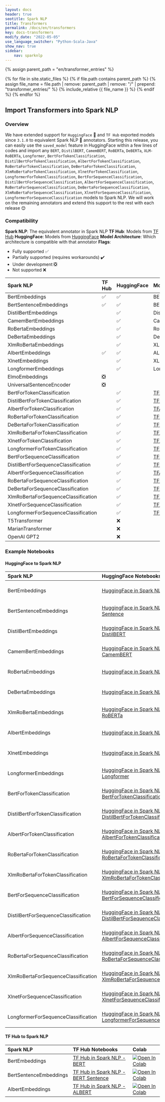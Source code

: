 ```yaml
---
layout: docs
header: true
seotitle: Spark NLP
title: Transformers
permalink: /docs/en/transformers
key: docs-transformers
modify_date: "2022-05-05"
use_language_switcher: "Python-Scala-Java"
show_nav: true
sidebar:
    nav: sparknlp
---
```


<script> {% include scripts/transformerUseCaseSwitcher.js %} </script>

{% assign parent_path = "en/transformer_entries" %}

{% for file in site.static_files %}
    {% if file.path contains parent_path %}
        {% assign file_name = file.path | remove:  parent_path | remove:  "/" | prepend: "transformer_entries/" %}
        {% include_relative {{ file_name }} %}
    {% endif %}
{% endfor %}

## Import Transformers into Spark NLP

### Overview

We have extended support for `HuggingFace` 🤗   and `TF Hub` exported models since `3.1.0` to equivalent Spark NLP 🚀 annotators. Starting this release, you can easily use the `saved_model` feature in HuggingFace within a few lines of codes and import any `BERT`, `DistilBERT`, `CamemBERT`, `RoBERTa`, `DeBERTa`, `XLM-RoBERTa`, `Longformer`, `BertForTokenClassification`, `DistilBertForTokenClassification`, `AlbertForTokenClassification`, `RoBertaForTokenClassification`, `DeBertaForTokenClassification`, `XlmRoBertaForTokenClassification`, `XlnetForTokenClassification`,  `LongformerForTokenClassification`, `BertForSequenceClassification`, `DistilBertForSequenceClassification`, `AlbertForSequenceClassification`, `RoBertaForSequenceClassification`, `DeBertaForSequenceClassification`, `XlmRoBertaForSequenceClassification`, `XlnetForSequenceClassification`,  `LongformerForSequenceClassification`  models to Spark NLP. We will work on the remaining annotators and extend this support to the rest with each release 😊

### Compatibility

**Spark NLP**: The equivalent annotator in Spark NLP
**TF Hub**: Models from [TF Hub](https://tfhub.dev/)
**HuggingFace**: Models from [HuggingFace](https://huggingface.co/models)
**Model Architecture**: Which architecture is compatible with that annotator
**Flags**:

- Fully supported ✅
- Partially supported (requires workarounds) ✔️
- Under development ❎
- Not supported ❌

Spark NLP | TF Hub | HuggingFace | Model Architecture
:------------ | :-------------| :-------------| :-------------|
BertEmbeddings |  ✅  |  ✅  |  BERT - Small BERT - ELECTRA
BertSentenceEmbeddings |  ✅  | ✅   | BERT - Small BERT - ELECTRA
DistilBertEmbeddings|   |  ✅   | DistilBERT
CamemBertEmbeddings|   |  ✅   | CamemBERT
RoBertaEmbeddings |   | ✅   | RoBERTa - DistilRoBERTa
DeBertaEmbeddings |   | ✅   | DeBERTa-v2 - DeBERTa-v3
XlmRoBertaEmbeddings |   | ✅   | XLM-RoBERTa
AlbertEmbeddings | ✅  |  ✅   |  ALBERT
XlnetEmbeddings |   | ✅  |  XLNet
LongformerEmbeddings |   | ✅  | Longformer
ElmoEmbeddings | ❎  |    |
UniversalSentenceEncoder |  ❎ |   |
BertForTokenClassification |   | ✅  |  [TFBertForTokenClassification](https://huggingface.co/docs/transformers/model_doc/bert#transformers.TFBertForTokenClassification)
DistilBertForTokenClassification |   | ✅  |  [TFDistilBertForTokenClassification](https://huggingface.co/docs/transformers/model_doc/distilbert#transformers.TFDistilBertForTokenClassification)
AlbertForTokenClassification |   | ✅  |  [TFAlbertForTokenClassification](https://huggingface.co/docs/transformers/model_doc/albert#transformers.TFAlbertForTokenClassification)
RoBertaForTokenClassification |   | ✅  |  [TFRobertaForTokenClassification](https://huggingface.co/docs/transformers/model_doc/roberta#transformers.TFRobertaForTokenClassification)
DeBertaForTokenClassification |   | ✅  |  [TFDebertaV2ForTokenClassification](https://huggingface.co/docs/transformers/model_doc/deberta-v2#transformers.TFDebertaV2ForTokenClassification)
XlmRoBertaForTokenClassification |   | ✅  |  [TFXLMRobertaForTokenClassification](https://huggingface.co/docs/transformers/model_doc/xlmroberta#transformers.TFXLMRobertaForTokenClassification)
XlnetForTokenClassification |   | ✅  |  [TFXLNetForTokenClassificationet](https://huggingface.co/docs/transformers/model_doc/xlnet#transformers.TFXLNetForTokenClassificationet)
LongformerForTokenClassification |   | ✅  |  [TFLongformerForTokenClassification](https://huggingface.co/docs/transformers/model_doc/longformer#transformers.TFLongformerForTokenClassification)
BertForSequenceClassification |   | ✅  |  [TFBertForSequenceClassification](https://huggingface.co/docs/transformers/model_doc/bert#transformers.TFBertForSequenceClassification)
DistilBertForSequenceClassification |   | ✅  |  [TFDistilBertForSequenceClassification](https://huggingface.co/docs/transformers/model_doc/distilbert#transformers.TFDistilBertForSequenceClassification)
AlbertForSequenceClassification |   | ✅  |  [TFAlbertForSequenceClassification](https://huggingface.co/docs/transformers/model_doc/albert#transformers.TFAlbertForSequenceClassification)
RoBertaForSequenceClassification |   | ✅  |  [TFRobertaForSequenceClassification](https://huggingface.co/docs/transformers/model_doc/roberta#transformers.TFRobertaForSequenceClassification)
DeBertaForSequenceClassification |   | ✅  |  [TFDebertaV2ForSequenceClassification](https://huggingface.co/docs/transformers/model_doc/deberta-v2#transformers.TFDebertaV2ForSequenceClassification)
XlmRoBertaForSequenceClassification |   | ✅  |  [TFXLMRobertaForSequenceClassification](https://huggingface.co/docs/transformers/model_doc/xlmroberta#transformers.TFXLMRobertaForSequenceClassification)
XlnetForSequenceClassification |   | ✅  |  [TFXLNetForSequenceClassification](https://huggingface.co/docs/transformers/model_doc/xlnet#transformers.TFXLNetForSequenceClassification)
LongformerForSequenceClassification |   | ✅  |  [TFLongformerForSequenceClassification](https://huggingface.co/docs/transformers/model_doc/longformer#transformers.TFLongformerForSequenceClassification)
T5Transformer |   |  ❌ |
MarianTransformer|   | ❌  |
OpenAI GPT2|   | ❌  |

### Example Notebooks

#### HuggingFace to Spark NLP

Spark NLP | HuggingFace Notebooks | Colab
:------------ | :-------------| :----------|
BertEmbeddings |  [HuggingFace in Spark NLP - BERT](https://github.com/JohnSnowLabs/spark-nlp-workshop/blob/master/jupyter/transformers/HuggingFace%20in%20Spark%20NLP%20-%20BERT.ipynb) | [![Open In Colab](https://colab.research.google.com/assets/colab-badge.svg)](https://colab.research.google.com/github/JohnSnowLabs/spark-nlp-workshop/blob/master/jupyter/transformers/HuggingFace%20in%20Spark%20NLP%20-%20BERT.ipynb)
BertSentenceEmbeddings | [HuggingFace in Spark NLP - BERT Sentence](https://github.com/JohnSnowLabs/spark-nlp-workshop/blob/master/jupyter/transformers/HuggingFace%20in%20Spark%20NLP%20-%20BERT%20Sentence.ipynb) | [![Open In Colab](https://colab.research.google.com/assets/colab-badge.svg)](https://colab.research.google.com/github/JohnSnowLabs/spark-nlp-workshop/blob/master/jupyter/transformers/HuggingFace%20in%20Spark%20NLP%20-%20BERT%20Sentence.ipynb)
DistilBertEmbeddings| [HuggingFace in Spark NLP - DistilBERT](https://github.com/JohnSnowLabs/spark-nlp-workshop/blob/master/jupyter/transformers/HuggingFace%20in%20Spark%20NLP%20-%20DistilBERT.ipynb) | [![Open In Colab](https://colab.research.google.com/assets/colab-badge.svg)](https://colab.research.google.com/github/JohnSnowLabs/spark-nlp-workshop/blob/master/jupyter/transformers/HuggingFace%20in%20Spark%20NLP%20-%20DistilBERT.ipynb)
CamemBertEmbeddings| [HuggingFace in Spark NLP - CamemBERT](https://github.com/JohnSnowLabs/spark-nlp-workshop/blob/master/jupyter/transformers/HuggingFace%20in%20Spark%20NLP%20-%20CamemBERT.ipynb) | [![Open In Colab](https://colab.research.google.com/assets/colab-badge.svg)](https://colab.research.google.com/github/JohnSnowLabs/spark-nlp-workshop/blob/master/jupyter/transformers/HuggingFace%20in%20Spark%20NLP%20-%20CamemBERT.ipynb)
RoBertaEmbeddings | [HuggingFace in Spark NLP - RoBERTa](https://github.com/JohnSnowLabs/spark-nlp-workshop/blob/master/jupyter/transformers/HuggingFace%20in%20Spark%20NLP%20-%20RoBERTa.ipynb) | [![Open In Colab](https://colab.research.google.com/assets/colab-badge.svg)](https://colab.research.google.com/github/JohnSnowLabs/spark-nlp-workshop/blob/master/jupyter/transformers/HuggingFace%20in%20Spark%20NLP%20-%20RoBERTa.ipynb)
DeBertaEmbeddings | [HuggingFace in Spark NLP - DeBERTa](https://github.com/JohnSnowLabs/spark-nlp-workshop/blob/master/jupyter/transformers/HuggingFace%20in%20Spark%20NLP%20-%20DeBERTa.ipynb) | [![Open In Colab](https://colab.research.google.com/assets/colab-badge.svg)](https://colab.research.google.com/github/JohnSnowLabs/spark-nlp-workshop/blob/master/jupyter/transformers/HuggingFace%20in%20Spark%20NLP%20-%20DeBERTa.ipynb)
XlmRoBertaEmbeddings | [HuggingFace in Spark NLP - XLM-RoBERTa](https://github.com/JohnSnowLabs/spark-nlp-workshop/blob/master/jupyter/transformers/HuggingFace%20in%20Spark%20NLP%20-%20XLM-RoBERTa.ipynb) | [![Open In Colab](https://colab.research.google.com/assets/colab-badge.svg)](https://colab.research.google.com/github/JohnSnowLabs/spark-nlp-workshop/blob/master/jupyter/transformers/HuggingFace%20in%20Spark%20NLP%20-%20XLM-RoBERTa.ipynb)
AlbertEmbeddings | [HuggingFace in Spark NLP - ALBERT](https://github.com/JohnSnowLabs/spark-nlp-workshop/blob/master/jupyter/transformers/HuggingFace%20in%20Spark%20NLP%20-%20ALBERT.ipynb) | [![Open In Colab](https://colab.research.google.com/assets/colab-badge.svg)](https://colab.research.google.com/github/JohnSnowLabs/spark-nlp-workshop/blob/master/jupyter/transformers/HuggingFace%20in%20Spark%20NLP%20-%20ALBERT.ipynb)
XlnetEmbeddings|[HuggingFace in Spark NLP - XLNet](https://github.com/JohnSnowLabs/spark-nlp-workshop/blob/master/jupyter/transformers/HuggingFace%20in%20Spark%20NLP%20-%20XLNet.ipynb) | [![Open In Colab](https://colab.research.google.com/assets/colab-badge.svg)](https://colab.research.google.com/github/JohnSnowLabs/spark-nlp-workshop/blob/master/jupyter/transformers/HuggingFace%20in%20Spark%20NLP%20-%20XLNet.ipynb)
LongformerEmbeddings|[HuggingFace in Spark NLP - Longformer](https://github.com/JohnSnowLabs/spark-nlp-workshop/blob/master/jupyter/transformers/HuggingFace%20in%20Spark%20NLP%20-%20Longformer.ipynb) | [![Open In Colab](https://colab.research.google.com/assets/colab-badge.svg)](https://colab.research.google.com/github/JohnSnowLabs/spark-nlp-workshop/blob/master/jupyter/transformers/HuggingFace%20in%20Spark%20NLP%20-%20Longformer.ipynb)
BertForTokenClassification|[HuggingFace in Spark NLP - BertForTokenClassification](https://github.com/JohnSnowLabs/spark-nlp-workshop/blob/master/jupyter/transformers/HuggingFace%20in%20Spark%20NLP%20-%20BertForTokenClassification.ipynb) | [![Open In Colab](https://colab.research.google.com/assets/colab-badge.svg)](https://colab.research.google.com/github/JohnSnowLabs/spark-nlp-workshop/blob/master/jupyter/transformers/HuggingFace%20in%20Spark%20NLP%20-%20BertForTokenClassification.ipynb)
DistilBertForTokenClassification|[HuggingFace in Spark NLP - DistilBertForTokenClassification](https://github.com/JohnSnowLabs/spark-nlp-workshop/blob/master/jupyter/transformers/HuggingFace%20in%20Spark%20NLP%20-%20DistilBertForTokenClassification.ipynb) | [![Open In Colab](https://colab.research.google.com/assets/colab-badge.svg)](https://colab.research.google.com/github/JohnSnowLabs/spark-nlp-workshop/blob/master/jupyter/transformers/HuggingFace%20in%20Spark%20NLP%20-%20DistilBertForTokenClassification.ipynb)
AlbertForTokenClassification|[HuggingFace in Spark NLP - AlbertForTokenClassification](https://github.com/JohnSnowLabs/spark-nlp-workshop/blob/master/jupyter/transformers/HuggingFace%20in%20Spark%20NLP%20-%20AlbertForTokenClassification.ipynb) | [![Open In Colab](https://colab.research.google.com/assets/colab-badge.svg)](https://colab.research.google.com/github/JohnSnowLabs/spark-nlp-workshop/blob/master/jupyter/transformers/HuggingFace%20in%20Spark%20NLP%20-%20AlbertForTokenClassification.ipynb)
RoBertaForTokenClassification|[HuggingFace in Spark NLP - RoBertaForTokenClassification](https://github.com/JohnSnowLabs/spark-nlp-workshop/blob/master/jupyter/transformers/HuggingFace%20in%20Spark%20NLP%20-%20RoBertaForTokenClassification.ipynb) | [![Open In Colab](https://colab.research.google.com/assets/colab-badge.svg)](https://colab.research.google.com/github/JohnSnowLabs/spark-nlp-workshop/blob/master/jupyter/transformers/HuggingFace%20in%20Spark%20NLP%20-%20RoBertaForTokenClassification.ipynb)
XlmRoBertaForTokenClassification|[HuggingFace in Spark NLP - XlmRoBertaForTokenClassification](https://github.com/JohnSnowLabs/spark-nlp-workshop/blob/master/jupyter/transformers/HuggingFace%20in%20Spark%20NLP%20-%20XlmRoBertaForTokenClassification.ipynb) | [![Open In Colab](https://colab.research.google.com/assets/colab-badge.svg)](https://colab.research.google.com/github/JohnSnowLabs/spark-nlp-workshop/blob/master/jupyter/transformers/HuggingFace%20in%20Spark%20NLP%20-%20XlmRoBertaForTokenClassification.ipynb)
BertForSequenceClassification |[HuggingFace in Spark NLP - BertForSequenceClassification](https://github.com/JohnSnowLabs/spark-nlp-workshop/blob/master/jupyter/transformers/HuggingFace%20in%20Spark%20NLP%20-%20BertForSequenceClassification.ipynb) | [![Open In Colab](https://colab.research.google.com/assets/colab-badge.svg)](https://colab.research.google.com/github/JohnSnowLabs/spark-nlp-workshop/blob/master/jupyter/transformers/HuggingFace%20in%20Spark%20NLP%20-%20BertForSequenceClassification.ipynb)
DistilBertForSequenceClassification |[HuggingFace in Spark NLP - DistilBertForSequenceClassification](https://github.com/JohnSnowLabs/spark-nlp-workshop/blob/master/jupyter/transformers/HuggingFace%20in%20Spark%20NLP%20-%20DistilBertForSequenceClassification.ipynb) | [![Open In Colab](https://colab.research.google.com/assets/colab-badge.svg)](https://colab.research.google.com/github/JohnSnowLabs/spark-nlp-workshop/blob/master/jupyter/transformers/HuggingFace%20in%20Spark%20NLP%20-%20DistilBertForSequenceClassification.ipynb)
AlbertForSequenceClassification |[HuggingFace in Spark NLP - AlbertForSequenceClassification](https://github.com/JohnSnowLabs/spark-nlp-workshop/blob/master/jupyter/transformers/HuggingFace%20in%20Spark%20NLP%20-%20BertForSequenceClassification.ipynb) | [![Open In Colab](https://colab.research.google.com/assets/colab-badge.svg)](https://colab.research.google.com/github/JohnSnowLabs/spark-nlp-workshop/blob/master/jupyter/transformers/HuggingFace%20in%20Spark%20NLP%20-%20AlbertForSequenceClassification.ipynb)
RoBertaForSequenceClassification |[HuggingFace in Spark NLP - RoBertaForSequenceClassification](https://github.com/JohnSnowLabs/spark-nlp-workshop/blob/master/jupyter/transformers/HuggingFace%20in%20Spark%20NLP%20-%20BertForSequenceClassification.ipynb) | [![Open In Colab](https://colab.research.google.com/assets/colab-badge.svg)](https://colab.research.google.com/github/JohnSnowLabs/spark-nlp-workshop/blob/master/jupyter/transformers/HuggingFace%20in%20Spark%20NLP%20-%20RoBertaForSequenceClassification.ipynb)
XlmRoBertaForSequenceClassification |[HuggingFace in Spark NLP - XlmRoBertaForSequenceClassification](https://github.com/JohnSnowLabs/spark-nlp-workshop/blob/master/jupyter/transformers/HuggingFace%20in%20Spark%20NLP%20-%20BertForSequenceClassification.ipynb) | [![Open In Colab](https://colab.research.google.com/assets/colab-badge.svg)](https://colab.research.google.com/github/JohnSnowLabs/spark-nlp-workshop/blob/master/jupyter/transformers/HuggingFace%20in%20Spark%20NLP%20-%20XlmRoBertaForSequenceClassification.ipynb)
XlnetForSequenceClassification |[HuggingFace in Spark NLP - XlnetForSequenceClassification](https://github.com/JohnSnowLabs/spark-nlp-workshop/blob/master/jupyter/transformers/HuggingFace%20in%20Spark%20NLP%20-%20BertForSequenceClassification.ipynb) | [![Open In Colab](https://colab.research.google.com/assets/colab-badge.svg)](https://colab.research.google.com/github/JohnSnowLabs/spark-nlp-workshop/blob/master/jupyter/transformers/HuggingFace%20in%20Spark%20NLP%20-%20XlnetForSequenceClassification.ipynb)
LongformerForSequenceClassification |[HuggingFace in Spark NLP - LongformerForSequenceClassification](https://github.com/JohnSnowLabs/spark-nlp-workshop/blob/master/jupyter/transformers/HuggingFace%20in%20Spark%20NLP%20-%20BertForSequenceClassification.ipynb) | [![Open In Colab](https://colab.research.google.com/assets/colab-badge.svg)](https://colab.research.google.com/github/JohnSnowLabs/spark-nlp-workshop/blob/master/jupyter/transformers/HuggingFace%20in%20Spark%20NLP%20-%20LongformerForSequenceClassification.ipynb)

#### TF Hub to Spark NLP

Spark NLP | TF Hub Notebooks | Colab
:------------ | :-------------| :-------|
BertEmbeddings |  [TF Hub in Spark NLP - BERT](https://github.com/JohnSnowLabs/spark-nlp-workshop/blob/master/jupyter/transformers/TF%20Hub%20in%20Spark%20NLP%20-%20BERT.ipynb) | [![Open In Colab](https://colab.research.google.com/assets/colab-badge.svg)](https://colab.research.google.com/github/JohnSnowLabs/spark-nlp-workshop/blob/master/jupyter/transformers/TF%20Hub%20in%20Spark%20NLP%20-%20BERT.ipynb)
BertSentenceEmbeddings |  [TF Hub in Spark NLP - BERT Sentence](https://github.com/JohnSnowLabs/spark-nlp-workshop/blob/master/jupyter/transformers/TF%20Hub%20in%20Spark%20NLP%20-%20BERT%20Sentence.ipynb) | [![Open In Colab](https://colab.research.google.com/assets/colab-badge.svg)](https://colab.research.google.com/github/JohnSnowLabs/spark-nlp-workshop/blob/master/jupyter/transformers/TF%20Hub%20in%20Spark%20NLP%20-%20BERT%20Sentence.ipynb)
AlbertEmbeddings |  [TF Hub in Spark NLP - ALBERT](https://github.com/JohnSnowLabs/spark-nlp-workshop/blob/master/jupyter/transformers/TF%20Hub%20in%20Spark%20NLP%20-%20ALBERT.ipynb) | [![Open In Colab](https://colab.research.google.com/assets/colab-badge.svg)](https://colab.research.google.com/github/JohnSnowLabs/spark-nlp-workshop/blob/master/jupyter/transformers/TF%20Hub%20in%20Spark%20NLP%20-%20ALBERT.ipynb)
